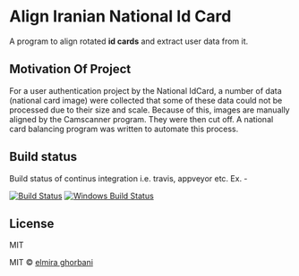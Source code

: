 # Align Iranian National Id Card
A program to align rotated **id cards** and extract user data from it.

## Motivation Of Project
For a user authentication project by the National IdCard, a number of data (national card image) were collected that some of these data could not be processed due to their size and scale. Because of this, images are manually aligned by the Camscanner program. They were then cut off. A national card balancing program was written to automate this process.

## Build status
Build status of continus integration i.e. travis, appveyor etc. Ex. - 

[![Build Status](https://travis-ci.org/akashnimare/foco.svg?branch=master)](https://travis-ci.org/akashnimare/foco)
[![Windows Build Status](https://ci.appveyor.com/api/projects/status/github/akashnimare/foco?branch=master&svg=true)](https://ci.appveyor.com/project/akashnimare/foco/branch/master)


## License
MIT

MIT © [elmira ghorbani]()
